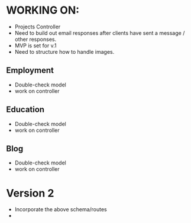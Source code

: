 # WORKING ON:
- Projects Controller
- Need to build out email responses after clients have sent a message / other responses.
- MVP is set for v.1
- Need to structure how to handle images.

## Employment
- Double-check model
- work on controller

## Education
- Double-check model
- work on controller

## Blog
- Double-check model
- work on controller

# Version 2
- Incorporate the above schema/routes
- 